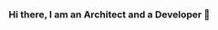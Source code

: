 ### Hi there, I am an Architect and a Developer 👋

<!--
**rahmancoban/rahmancoban** is a ✨ _special_ ✨ repository because its `README.md` (this file) appears on your GitHub profile.

Here are some ideas to get you started:

- 🔭 I’m currently working on a new project which will be in repository soon
- 🌱 I’m currently learning Python and JavaScript
- 👯 I’m looking to collaborate on Youtube
- 🤔 I’m looking for help with any new tech:)
- 💬 Ask me about SQL
- 📫 How to reach me: instagram or telegram
- 😄 Pronouns: Let's say ..hmm
- ⚡ Fun fact: I have eleven siblings:)
-->
